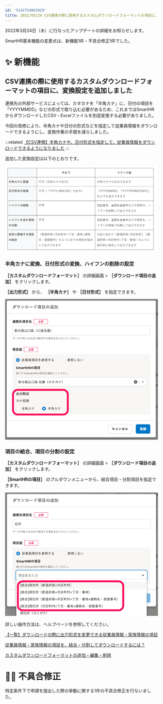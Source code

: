 ```yaml
---
id: '5142754843929'
title: 2022/03/24 CSV連携の際に使用するカスタムダウンロードフォーマットの項目に、変換設定を追加しました 他1件
---
```

2022年3月24日（木）に行なったアップデートの詳細をお知らせします。

SmartHR基本機能の変更点は、新機能1件・不具合修正1件でした。

# ✨ 新機能

## CSV連携の際に使用するカスタムダウンロードフォーマットの項目に、変換設定を追加しました

連携先の外部サービスによっては、カタカナを「半角カナ」に、日付の項目を「YYYYMMDD」などの形式で取り込む必要があるため、これまではSmartHRからダウンロードしたCSV・Excelファイルを別途変換する必要がありました。

今回の改修により、半角カナや日付の形式などを指定して従業員情報をダウンロードできるようにし、変換作業の手間を減らしました。

:::related
[【CSV連携】半角カナや、日付形式を指定して、従業員情報をダウンロードできるようになりました](https://smarthr.jp/update/34108)
:::

追加した変換設定は以下のとおりです。

![](./__________2022-03-25_12_54_10.png)

### 半角カナに変換、日付形式の変換、ハイフンの削除の設定

 **［カスタムダウンロードフォーマット］** の詳細画面 > **［ダウンロード項目の追加］** をクリックします。

 **［出力形式］** から、 **［半角カナ］** や **［日付形式］** を指定できます。

![](./Slice-62.png)

### 項目の結合、項目の分割の設定

 **［カスタムダウンロードフォーマット］** の詳細画面 > **［ダウンロード項目の追加］** をクリックします。

 **［SmartHRの項目］** のプルダウンメニューから、結合項目・分割項目を指定できます。

![](./Slice-63.png)

詳しい操作方法は、ヘルプページを参照してください。

[【一覧】ダウンロードの際に出力形式を変更できる従業員情報・家族情報の項目](https://knowledge.smarthr.jp/hc/ja/articles/4412174492825)

[従業員情報・家族情報の項目を、結合・分割してダウンロードするには？](https://knowledge.smarthr.jp/hc/ja/articles/4492483701913)

[カスタムダウンロードフォーマットの追加・編集・削除](https://knowledge.smarthr.jp/hc/ja/articles/4404850299289)

# 👨‍⚕️ 不具合修正

特定条件下で申請を提出した際の挙動に関する1件の不具合修正を行ないました。
